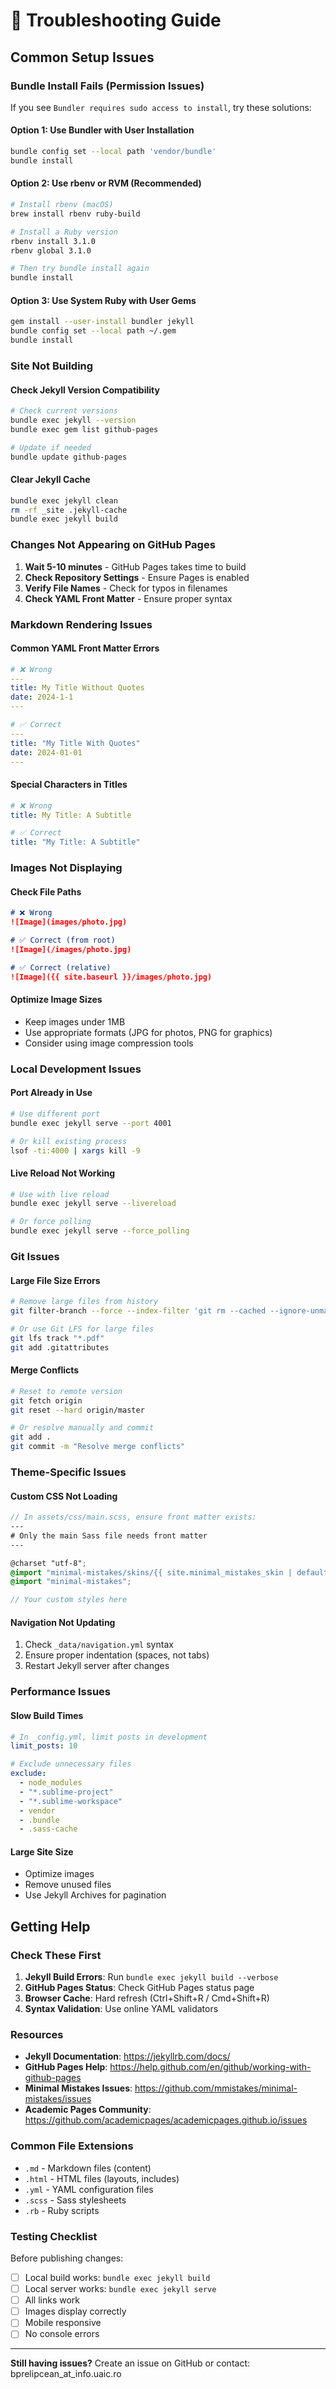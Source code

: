 # 🔧 Troubleshooting Guide

## Common Setup Issues

### Bundle Install Fails (Permission Issues)

If you see `Bundler requires sudo access to install`, try these solutions:

#### Option 1: Use Bundler with User Installation
```bash
bundle config set --local path 'vendor/bundle'
bundle install
```

#### Option 2: Use rbenv or RVM (Recommended)
```bash
# Install rbenv (macOS)
brew install rbenv ruby-build

# Install a Ruby version
rbenv install 3.1.0
rbenv global 3.1.0

# Then try bundle install again
bundle install
```

#### Option 3: Use System Ruby with User Gems
```bash
gem install --user-install bundler jekyll
bundle config set --local path ~/.gem
bundle install
```

### Site Not Building

#### Check Jekyll Version Compatibility
```bash
# Check current versions
bundle exec jekyll --version
bundle exec gem list github-pages

# Update if needed
bundle update github-pages
```

#### Clear Jekyll Cache
```bash
bundle exec jekyll clean
rm -rf _site .jekyll-cache
bundle exec jekyll build
```

### Changes Not Appearing on GitHub Pages

1. **Wait 5-10 minutes** - GitHub Pages takes time to build
2. **Check Repository Settings** - Ensure Pages is enabled
3. **Verify File Names** - Check for typos in filenames
4. **Check YAML Front Matter** - Ensure proper syntax

### Markdown Rendering Issues

#### Common YAML Front Matter Errors
```yaml
# ❌ Wrong
---
title: My Title Without Quotes
date: 2024-1-1
---

# ✅ Correct
---
title: "My Title With Quotes"
date: 2024-01-01
---
```

#### Special Characters in Titles
```yaml
# ❌ Wrong
title: My Title: A Subtitle

# ✅ Correct
title: "My Title: A Subtitle"
```

### Images Not Displaying

#### Check File Paths
```markdown
# ❌ Wrong
![Image](images/photo.jpg)

# ✅ Correct (from root)
![Image](/images/photo.jpg)

# ✅ Correct (relative)
![Image]({{ site.baseurl }}/images/photo.jpg)
```

#### Optimize Image Sizes
- Keep images under 1MB
- Use appropriate formats (JPG for photos, PNG for graphics)
- Consider using image compression tools

### Local Development Issues

#### Port Already in Use
```bash
# Use different port
bundle exec jekyll serve --port 4001

# Or kill existing process
lsof -ti:4000 | xargs kill -9
```

#### Live Reload Not Working
```bash
# Use with live reload
bundle exec jekyll serve --livereload

# Or force polling
bundle exec jekyll serve --force_polling
```

### Git Issues

#### Large File Size Errors
```bash
# Remove large files from history
git filter-branch --force --index-filter 'git rm --cached --ignore-unmatch large-file.pdf' --prune-empty --tag-name-filter cat -- --all

# Or use Git LFS for large files
git lfs track "*.pdf"
git add .gitattributes
```

#### Merge Conflicts
```bash
# Reset to remote version
git fetch origin
git reset --hard origin/master

# Or resolve manually and commit
git add .
git commit -m "Resolve merge conflicts"
```

### Theme-Specific Issues

#### Custom CSS Not Loading
```scss
// In assets/css/main.scss, ensure front matter exists:
---
# Only the main Sass file needs front matter
---

@charset "utf-8";
@import "minimal-mistakes/skins/{{ site.minimal_mistakes_skin | default: 'default' }}";
@import "minimal-mistakes";

// Your custom styles here
```

#### Navigation Not Updating
1. Check `_data/navigation.yml` syntax
2. Ensure proper indentation (spaces, not tabs)
3. Restart Jekyll server after changes

### Performance Issues

#### Slow Build Times
```yaml
# In _config.yml, limit posts in development
limit_posts: 10

# Exclude unnecessary files
exclude:
  - node_modules
  - "*.sublime-project"
  - "*.sublime-workspace"
  - vendor
  - .bundle
  - .sass-cache
```

#### Large Site Size
- Optimize images
- Remove unused files
- Use Jekyll Archives for pagination

## Getting Help

### Check These First
1. **Jekyll Build Errors**: Run `bundle exec jekyll build --verbose`
2. **GitHub Pages Status**: Check GitHub Pages status page
3. **Browser Cache**: Hard refresh (Ctrl+Shift+R / Cmd+Shift+R)
4. **Syntax Validation**: Use online YAML validators

### Resources
- **Jekyll Documentation**: https://jekyllrb.com/docs/
- **GitHub Pages Help**: https://help.github.com/en/github/working-with-github-pages
- **Minimal Mistakes Issues**: https://github.com/mmistakes/minimal-mistakes/issues
- **Academic Pages Community**: https://github.com/academicpages/academicpages.github.io/issues

### Common File Extensions
- `.md` - Markdown files (content)
- `.html` - HTML files (layouts, includes)
- `.yml` - YAML configuration files
- `.scss` - Sass stylesheets
- `.rb` - Ruby scripts

### Testing Checklist
Before publishing changes:
- [ ] Local build works: `bundle exec jekyll build`
- [ ] Local server works: `bundle exec jekyll serve`
- [ ] All links work
- [ ] Images display correctly
- [ ] Mobile responsive
- [ ] No console errors

---

**Still having issues?** Create an issue on GitHub or contact: bprelipcean_at_info.uaic.ro
